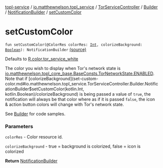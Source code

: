 [topl-service](../../../../index.md) / [io.matthewnelson.topl_service](../../../index.md) / [TorServiceController](../../index.md) / [Builder](../index.md) / [NotificationBuilder](index.md) / [setCustomColor](./set-custom-color.md)

# setCustomColor

`fun setCustomColor(@ColorRes colorRes: `[`Int`](https://kotlinlang.org/api/latest/jvm/stdlib/kotlin/-int/index.html)`, colorizeBackground: `[`Boolean`](https://kotlinlang.org/api/latest/jvm/stdlib/kotlin/-boolean/index.html)`): NotificationBuilder` [(source)](https://github.com/05nelsonm/TorOnionProxyLibrary-Android/blob/master/topl-service/src/main/java/io/matthewnelson/topl_service/TorServiceController.kt#L298)

Defaults to [R.color.tor_service_white](#)

The color you wish to display when Tor's network state is
[io.matthewnelson.topl_core_base.BaseConsts.TorNetworkState.ENABLED](file:/home/matthew/AndroidStudioProjects/personal_projects/TorOnionProxyLibrary-Android/docs/topl-core-base/io.matthewnelson.topl_core_base/-base-consts/-tor-network-state/-companion/-e-n-a-b-l-e-d.md). Note that
if [colorizeBackground](set-custom-color.md#io.matthewnelson.topl_service.TorServiceController.Builder.NotificationBuilder$setCustomColor(kotlin.Int, kotlin.Boolean)/colorizeBackground) is being passed a value of `true`, the notification will
always be that color where as if it is passed `false`, the icon &amp; action button
colors will change with Tor's network state.

See [Builder](../index.md) for code samples.

### Parameters

`colorRes` - Color resource id.

`colorizeBackground` - true = background is colorized, false = icon is colorized

**Return**
[NotificationBuilder](index.md)

